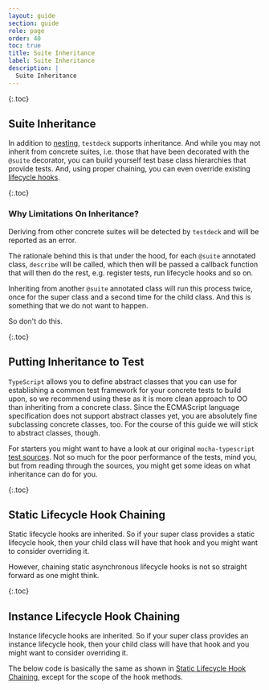```yaml
---
layout: guide
section: guide
role: page
order: 40
toc: true
title: Suite Inheritance
label: Suite Inheritance
description: |
  Suite Inheritance
---
```


{:.toc}
## Suite Inheritance

In addition to [nesting](/pages/guide/nested), `testdeck` supports inheritance. And while you may not inherit from
concrete suites, i.e. those that have been decorated with the `@suite` decorator, you can build yourself test base class
hierarchies that provide tests. And, using proper chaining, you can even override existing 
[lifecycle hooks](/pages/guide/advanced_suite#static-lifecycle-hooks---).


{:.toc}
### Why Limitations On Inheritance?

Deriving from other concrete suites will be detected by `testdeck` and will be reported as an error.

The rationale behind this is that under the hood, for each `@suite` annotated class, `describe` will be called, which 
then will be passed a callback function that will then do the rest, e.g. register tests, run lifecycle hooks and so on.

Inheriting from another `@suite` annotated class will run this process twice, once for the super class and a second
time for the child class. And this is something that we do not want to happen.

So don't do this.


{:.toc}
## Putting Inheritance to Test

`TypeScript` allows you to define abstract classes that you can use for establishing a common test framework for your
concrete tests to build upon, so we recommend using these as it is more clean approach to OO than inheriting from a 
concrete class. Since the ECMAScript language specification does not support abstract classes yet, you are absolutely
fine subclassing concrete classes, too. For the course of this guide we will stick to abstract classes, though.

For starters you might want to have a look at our original `mocha-typescript` 
[test sources](https://github.com/testdeck/testdeck/tree/legacy/mocha-typescript/packages/%40testdeck/mocha/test/it).
Not so much for the poor performance of the tests, mind you, but from reading through the sources, you might get some
ideas on what inheritance can do for you.


{:.toc}
## Static Lifecycle Hook Chaining

Static lifecycle hooks are inherited. So if your super class provides a static lifecycle hook, then your child class
will have that hook and you might want to consider overriding it.

However, chaining static asynchronous lifecycle hooks is not so straight forward as one might think.


{:.toc}
## Instance Lifecycle Hook Chaining

Instance lifecycle hooks are inherited. So if your super class provides an instance lifecycle hook, then your child
class will have that hook and you might want to consider overriding it.

The below code is basically the same as shown in [Static Lifecycle Hook Chaining](#static-lifecycle-hook-chaining),
except for the scope of the hook methods.
